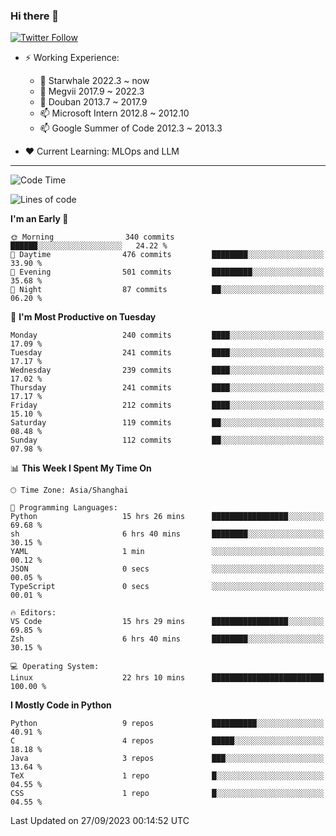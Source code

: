 ### Hi there 👋

[![Twitter Follow](https://img.shields.io/twitter/follow/tianweidut?style=social)](https://twitter.com/tianweidut)

- ⚡ Working Experience:
  - 🔭 Starwhale 2022.3 ~ now
  - 🌱 Megvii 2017.9 ~ 2022.3
  - 🌱 Douban 2013.7 ~ 2017.9
  - 📫 Microsoft Intern 2012.8 ~ 2012.10
  - 📫 Google Summer of Code 2012.3 ~ 2013.3

- ❤️ Current Learning: MLOps and LLM

---
<!--START_SECTION:waka-->
![Code Time](http://img.shields.io/badge/Code%20Time-4%2C531%20hrs%2025%20mins-blue)

![Lines of code](https://img.shields.io/badge/From%20Hello%20World%20I%27ve%20Written-1.2%20million%20lines%20of%20code-blue)

**I'm an Early 🐤** 

```text
🌞 Morning                340 commits         ██████░░░░░░░░░░░░░░░░░░░   24.22 % 
🌆 Daytime                476 commits         ████████░░░░░░░░░░░░░░░░░   33.90 % 
🌃 Evening                501 commits         █████████░░░░░░░░░░░░░░░░   35.68 % 
🌙 Night                  87 commits          ██░░░░░░░░░░░░░░░░░░░░░░░   06.20 % 
```
📅 **I'm Most Productive on Tuesday** 

```text
Monday                   240 commits         ████░░░░░░░░░░░░░░░░░░░░░   17.09 % 
Tuesday                  241 commits         ████░░░░░░░░░░░░░░░░░░░░░   17.17 % 
Wednesday                239 commits         ████░░░░░░░░░░░░░░░░░░░░░   17.02 % 
Thursday                 241 commits         ████░░░░░░░░░░░░░░░░░░░░░   17.17 % 
Friday                   212 commits         ████░░░░░░░░░░░░░░░░░░░░░   15.10 % 
Saturday                 119 commits         ██░░░░░░░░░░░░░░░░░░░░░░░   08.48 % 
Sunday                   112 commits         ██░░░░░░░░░░░░░░░░░░░░░░░   07.98 % 
```


📊 **This Week I Spent My Time On** 

```text
🕑︎ Time Zone: Asia/Shanghai

💬 Programming Languages: 
Python                   15 hrs 26 mins      █████████████████░░░░░░░░   69.68 % 
sh                       6 hrs 40 mins       ████████░░░░░░░░░░░░░░░░░   30.15 % 
YAML                     1 min               ░░░░░░░░░░░░░░░░░░░░░░░░░   00.12 % 
JSON                     0 secs              ░░░░░░░░░░░░░░░░░░░░░░░░░   00.05 % 
TypeScript               0 secs              ░░░░░░░░░░░░░░░░░░░░░░░░░   00.01 % 

🔥 Editors: 
VS Code                  15 hrs 29 mins      █████████████████░░░░░░░░   69.85 % 
Zsh                      6 hrs 40 mins       ████████░░░░░░░░░░░░░░░░░   30.15 % 

💻 Operating System: 
Linux                    22 hrs 10 mins      █████████████████████████   100.00 % 
```

**I Mostly Code in Python** 

```text
Python                   9 repos             ██████████░░░░░░░░░░░░░░░   40.91 % 
C                        4 repos             █████░░░░░░░░░░░░░░░░░░░░   18.18 % 
Java                     3 repos             ███░░░░░░░░░░░░░░░░░░░░░░   13.64 % 
TeX                      1 repo              █░░░░░░░░░░░░░░░░░░░░░░░░   04.55 % 
CSS                      1 repo              █░░░░░░░░░░░░░░░░░░░░░░░░   04.55 % 
```




 Last Updated on 27/09/2023 00:14:52 UTC
<!--END_SECTION:waka-->
